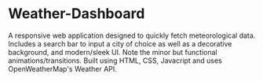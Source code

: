 # Weather-Dashboard
A responsive web application designed to quickly fetch meteorological data. Includes a search bar to input a city of choice as well as a decorative background, and modern/sleek UI. Note the minor but functional animations/transitions. Built using HTML, CSS, Javacript and uses OpenWeatherMap's Weather API.
